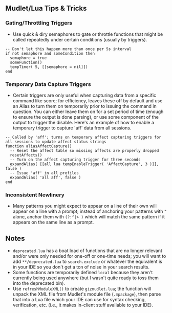## Mudlet/Lua Tips & Tricks

### Gating/Throttling Triggers
- Use quick & diry semaphores to gate or throttle functions that might be called repeatedly under certain conditions (usually by triggers).

```
-- Don't let this happen more than once per 5s interval
if not semaphore and someCondition then
  semaphore = true
  someFunction()
  tempTimer( 5, [[semaphore = nil]])
end
```
### Temporary Data Capture Triggers
- Certain triggers are only useful when capturing data from a specific command like score; for efficiency, leaves these off by default and use an Alias to turn them on temporarily prior to issuing the command in question. You can either leave them on for a set period of time (enough to ensure the output is done parsing), or use some component of the output to trigger the disable. Here's an example of how to enable a temporary trigger to capture 'aff' data from all sessions.
```
-- Called by 'aff'; turns on temporary affect capturing triggers for all sessions to update affect status strings
function aliasAffectCapture()
  -- Reset the affect table so missing affects are properly dropped
  resetAffects()
  -- Turn on the affect capturing trigger for three seconds
  expandAlias( [[all lua tempEnableTrigger( 'AffectCapture', 3 )]], false )
  -- Issue 'aff' in all profiles
  expandAlias( 'all aff', false )
end
```
### Inconsistent Newlinery
- Many patterns you might expect to appear on a line of their own will appear on a line with a prompt; instead of anchoring your patterns with `^` alone, anchor them with `(?:^|> )` which will match the same pattern if it appears on the same line as a prompt.

## Notes

- `deprecated.lua` has a boat load of functions that are no longer relevant and/or were only needed for one-off or one-time needs; you will want to add `**/deprecated.lua` to `search.exclude` or whatever the equivalent is in your IDE so you don't get a ton of noise in your search results.
- Some functions are temporarily defined `local` because they aren't currently being used anywhere (but I wasn't quite ready to toss them into the deprecated bin).
- Use `refreshModuleXML()` to create `gizmudlet.lua`; the function will unpack the XML file from Mudlet's module file (`.mpackage`), then parse that into a Lua file which your IDE can use for syntax checking, verification, etc. (i.e., it makes in-client stuff available to your IDE).

